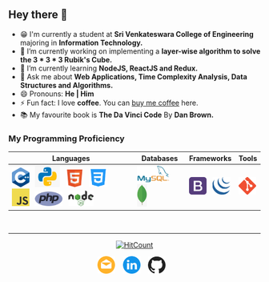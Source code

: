 ## Hey there 👋

- :grin: I'm currently a student at **Sri Venkateswara College of Engineering** majoring in **Information Technology.**
- 🔭 I’m currently working on implementing a **layer-wise algorithm to solve the 3 * 3 * 3 Rubik's Cube.**
- 🌱 I’m currently learning **NodeJS, ReactJS and Redux.**
- 💬 Ask me about **Web Applications, Time Complexity Analysis, Data Structures and Algorithms.**
- 😄 Pronouns: **He | Him**
- ⚡ Fun fact: I love **coffee**. You can [buy me coffee](https://www.buymeacoff.ee/nilesh2000) here.
- :books: My favourite book is **The Da Vinci Code** By **Dan Brown.**

### My Programming Proficiency

| Languages | Databases  | Frameworks | Tools |
| --------- | ---------- | ---------- | ----- |
|<img src="img/c++.png" width="35px">&nbsp;&nbsp; <img src="img/python.png" width="50px">&nbsp;&nbsp; <img src="img/html.png" width="35px">&nbsp;&nbsp; <img src="img/css.png" width="37px">&nbsp;&nbsp; <img src="img/js.png" width="35px">&nbsp;&nbsp; <img src="img/php.png" width="55px">&nbsp;&nbsp; <img src="img/nodejs.png" width="50px"> | <img src="img/mysql.png" width="65px">&nbsp;&nbsp; <img src="img/mongodb.png" width="20px">&nbsp;&nbsp; | <img src="img/bootstrap.png" width="35px">&nbsp;&nbsp; <img src="img/jquery.png" width="35px">| <img src="img/git.png" width="35px">

<br><hr>

<p align="center"><a href="http://hits.dwyl.com/Nilesh2000/Nilesh2000"><img src="http://hits.dwyl.com/Nilesh2000/Nilesh2000.svg" alt="HitCount"></a></p>
<p align="center">
  <a href="mailto:nileshlund@gmail.com"><img src="img/mail.png" width="35px" alt="Nilesh D - Email" /></a>
  &nbsp;&nbsp;  
  <a href="https://www.linkedin.com/in/nilesh2000/"><img src="img/linkedin.png" width="35px" alt="Nilesh D - Linkedin" /></a>
  &nbsp;&nbsp;  
  <a href="https://www.github.com/Nilesh2000"><img src="img/github.png" width="35px" alt="Nilesh D - GitHub" /></a>
  &nbsp;&nbsp;  
</p>
